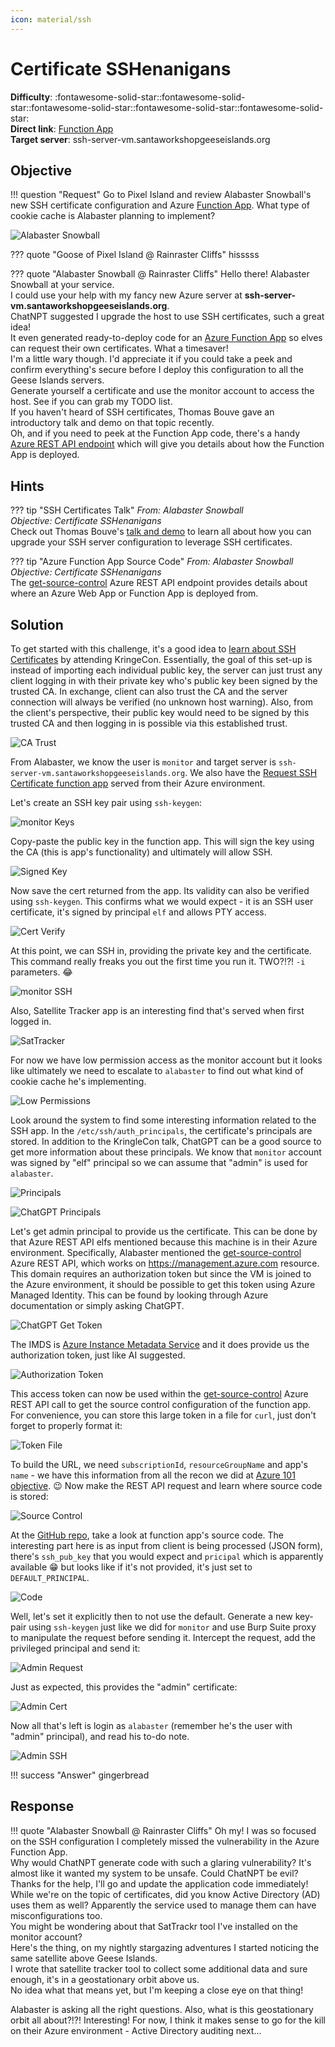 ```yaml
---
icon: material/ssh
---
```


# Certificate SSHenanigans

**Difficulty**: :fontawesome-solid-star::fontawesome-solid-star::fontawesome-solid-star::fontawesome-solid-star::fontawesome-solid-star:<br/>
**Direct link**: [Function App](https://northpole-ssh-certs-fa.azurewebsites.net/api/create-cert?code=candy-cane-twirl)<br/>
**Target server**: ssh-server-vm.santaworkshopgeeseislands.org

## Objective

!!! question "Request"
    Go to Pixel Island and review Alabaster Snowball's new SSH certificate configuration and Azure [Function App](https://northpole-ssh-certs-fa.azurewebsites.net/api/create-cert?code=candy-cane-twirl). What type of cookie cache is Alabaster planning to implement?


![Alabaster Snowball](../img/objectives/o6/AlabasterSnowball.jpg)


??? quote "Goose of Pixel Island @ Rainraster Cliffs"
    hisssss

??? quote "Alabaster Snowball @ Rainraster Cliffs"
    Hello there! Alabaster Snowball at your service.<br/>
    I could use your help with my fancy new Azure server at <b>ssh-server-vm.santaworkshopgeeseislands.org</b>.<br/>
    ChatNPT suggested I upgrade the host to use SSH certificates, such a great idea!<br/>
    It even generated ready-to-deploy code for an [Azure Function App](https://northpole-ssh-certs-fa.azurewebsites.net/api/create-cert?code=candy-cane-twirl) so elves can request their own certificates. What a timesaver!<br/>
    I'm a little wary though. I'd appreciate it if you could take a peek and confirm everything's secure before I deploy this configuration to all the Geese Islands servers.<br/>
    Generate yourself a certificate and use the monitor account to access the host. See if you can grab my TODO list.<br/>
    If you haven't heard of SSH certificates, Thomas Bouve gave an introductory talk and demo on that topic recently.<br/>
    Oh, and if you need to peek at the Function App code, there's a handy [Azure REST API endpoint](https://learn.microsoft.com/en-us/rest/api/appservice/web-apps/get-source-control?view=rest-appservice-2022-03-01) which will give you details about how the Function App is deployed.<br/>


## Hints
??? tip "SSH Certificates Talk"
    <i>From: Alabaster Snowball<br/>
    Objective: Certificate SSHenanigans</i><br/>
    Check out Thomas Bouve's [talk and demo](https://www.youtube.com/watch?v=4S0Rniyidt4) to learn all about how you can upgrade your SSH server configuration to leverage SSH certificates.


??? tip "Azure Function App Source Code"
    <i>From: Alabaster Snowball<br/>
    Objective: Certificate SSHenanigans</i><br/>
    The [get-source-control](https://learn.microsoft.com/en-us/rest/api/appservice/web-apps/get-source-control?view=rest-appservice-2022-03-01) Azure REST API endpoint provides details about where an Azure Web App or Function App is deployed from.


## Solution
To get started with this challenge, it's a good idea to [learn about SSH Certificates](https://www.youtube.com/watch?v=4S0Rniyidt4) by attending KringeCon. Essentially, the goal of this set-up is instead of 
importing each individual public key, the server can just trust any client logging in with their private key who's public key been signed by the trusted CA. In exchange, client can also trust the CA and
the server connection will always be verified (no unknown host warning). Also, from the client's perspective, their public key would need to be signed by this trusted CA and then logging in is possible via
this established trust. 

![CA Trust](../img/objectives/o6/ca.jpg)

From Alabaster, we know the user is `monitor` and target server is `ssh-server-vm.santaworkshopgeeseislands.org`. We also have the [Request SSH Certificate function app](https://northpole-ssh-certs-fa.azurewebsites.net/api/create-cert?code=candy-cane-twirl) served from 
their Azure environment.<br/>

Let's create an SSH key pair using `ssh-keygen`:

![monitor Keys](../img/objectives/o6/monitor_keys.jpg)

Copy-paste the public key in the function app. This will sign the key using the CA (this is app's functionality) and ultimately will allow SSH.

 
![Signed Key](../img/objectives/o6/signkey.jpg)


Now save the cert returned from the app. Its validity can also be verified using `ssh-keygen`. This confirms what we would expect - it is an SSH user certificate,
it's signed by principal `elf` and allows PTY access.

![Cert Verify](../img/objectives/o6/certverify.jpg)


At this point, we can SSH in, providing the private key and the certificate. This command really freaks you out the first time you run it. TWO?!?! `-i` parameters. 😂

![monitor SSH](../img/objectives/o6/monitorssh.jpg)

Also, Satellite Tracker app is an interesting find that's served when first logged in.

![SatTracker](../img/objectives/o6/sattracker.jpg)

For now we have low permission access as the monitor account but it looks like ultimately we need to escalate to `alabaster` to find out what kind of cookie cache he's implementing.

![Low Permissions](../img/objectives/o6/lowperm.jpg)

Look around the system to find some interesting information related to the SSH app. In the `/etc/ssh/auth_principals`, the certificate's principals are stored. In addition to the KringleCon talk,
ChatGPT can be a good source to get more information about these principals. We know that `monitor` account was signed by "elf" principal so we can assume that "admin" is used for `alabaster`.

![Principals](../img/objectives/o6/principals.jpg)

![ChatGPT Principals](../img/objectives/o6/chatgpt_principals.jpg)


Let's get admin principal to provide us the certificate. This can be done by that Azure REST API elfs mentioned because this machine is in their Azure environment.
Specifically, Alabaster mentioned the [get-source-control](https://learn.microsoft.com/en-us/rest/api/appservice/web-apps/get-source-control?view=rest-appservice-2022-03-01) Azure REST API, which works
on https://management.azure.com resource. This domain requires an authorization token but since the VM is joined to the Azure environment, it should be possible to get this token using Azure Managed Identity.
This can be found by looking through Azure documentation or simply asking ChatGPT.

![ChatGPT Get Token](../img/objectives/o6/chatgpt_gettoken.jpg)


The IMDS is [Azure Instance Metadata Service](https://learn.microsoft.com/en-us/azure/virtual-machines/instance-metadata-service?tabs=linux) and it does provide us the authorization token, just like AI suggested.

![Authorization Token](../img/objectives/o6/auth_token.jpg)

This access token can now be used within the [get-source-control](https://learn.microsoft.com/en-us/rest/api/appservice/web-apps/get-source-control?view=rest-appservice-2022-03-01) Azure REST API call to get
the source control configuration of the function app. For convenience, you can store this large token in a file for `curl`, just don't forget to properly format it:

![Token File](../img/objectives/o6/token.jpg)

To build the URL, we need `subscriptionId`, `resourceGroupName` and app's `name` - we have this information from all the recon we did at [Azure 101 objective](../objectives/o5.md). 😉
Now make the REST API request and learn where source code is stored:

![Source Control](../img/objectives/o6/request.jpg)

At the [GitHub repo](https://github.com/SantaWorkshopGeeseIslandsDevOps/northpole-ssh-certs-fa), take a look at function app's source code. The interesting part here is as input from client 
is being processed (JSON form), there's `ssh_pub_key` that you would expect and `pricipal` which is apparently available 😁 but looks like if it's not provided, it's just set to `DEFAULT_PRINCIPAL`.

![Code](../img/objectives/o6/code.jpg)


Well, let's set it explicitly then to not use the default. Generate a new key-pair using `ssh-keygen` just like we did for `monitor` and use Burp Suite proxy to manipulate the request before sending it.
Intercept the request, add the privileged principal and send it:

![Admin Request](../img/objectives/o6/admin_request.jpg)

Just as expected, this provides the "admin" certificate:

![Admin Cert](../img/objectives/o6/admin_cert.jpg)


Now all that's left is login as `alabaster` (remember he's the user with "admin" principal), and read his to-do note.

![Admin SSH](../img/objectives/o6/admin_ssh.jpg)


!!! success "Answer"
    gingerbread    

    
## Response
!!! quote "Alabaster Snowball @ Rainraster Cliffs"
    Oh my! I was so focused on the SSH configuration I completely missed the vulnerability in the Azure Function App.</br>
    Why would ChatNPT generate code with such a glaring vulnerability? It's almost like it wanted my system to be unsafe. Could ChatNPT be evil?</br>
    Thanks for the help, I'll go and update the application code immediately!</br>
    While we're on the topic of certificates, did you know Active Directory (AD) uses them as well? Apparently the service used to manage them can have misconfigurations too.</br>
    You might be wondering about that SatTrackr tool I've installed on the monitor account?</br>
    Here's the thing, on my nightly stargazing adventures I started noticing the same satellite above Geese Islands.</br>
    I wrote that satellite tracker tool to collect some additional data and sure enough, it's in a geostationary orbit above us.</br>
    No idea what that means yet, but I'm keeping a close eye on that thing!</br>
    
Alabaster is asking all the right questions. Also, what is this geostationary orbit all about?!?! Interesting! For now, I think it makes sense to go for the kill on their Azure environment - Active Directory auditing next...